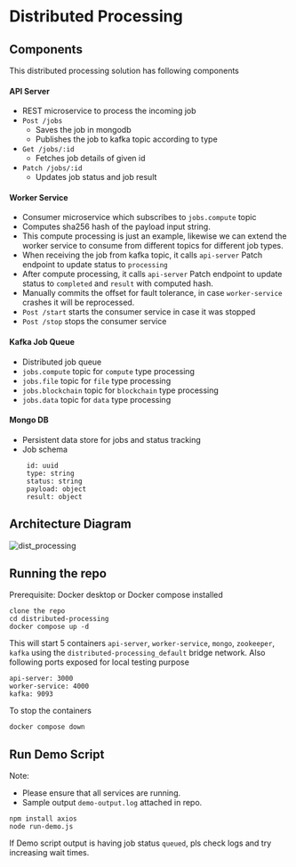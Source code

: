 # Distributed Processing

## Components
This distributed processing solution has following components

#### API Server 
  - REST microservice to process the incoming job
  - `Post /jobs `
    - Saves the job in mongodb
    - Publishes the job to kafka topic according to type
  - `Get /jobs/:id `
    - Fetches job details of given id
  - `Patch /jobs/:id `
    - Updates job status and job result  
  
#### Worker Service
  - Consumer microservice which subscribes to `jobs.compute` topic
  - Computes sha256 hash of the payload input string.
  - This compute processing is just an example, likewise we can extend the worker service to consume from different topics for different job types.
  - When receiving the job from kafka topic, it calls `api-server` Patch endpoint to update status to `processing`
  - After compute processing, it calls `api-server` Patch endpoint to update status to `completed` and `result` with computed hash.
  - Manually commits the offset for fault tolerance, in case `worker-service` crashes it will be reprocessed.
  - `Post /start` starts the consumer service in case it was stopped
  - `Post /stop` stops the consumer service

#### Kafka Job Queue
  - Distributed job queue
  - `jobs.compute` topic for `compute` type processing
  - `jobs.file` topic for `file` type processing
  - `jobs.blockchain` topic for `blockchain` type processing
  - `jobs.data` topic for `data` type processing

#### Mongo DB
  - Persistent data store for jobs and status tracking
  - Job schema
     ```
      id: uuid
      type: string
      status: string
      payload: object
      result: object 
     ```
     
## Architecture Diagram
![dist_processing](https://github.com/user-attachments/assets/382e4948-173f-4dc2-bc10-ac44726be838)


## Running the repo

Prerequisite: Docker desktop or Docker compose installed
```
clone the repo
cd distributed-processing
docker compose up -d
```
This will start 5 containers `api-server`, `worker-service`, `mongo`, `zookeeper`, `kafka` using the `distributed-processing_default` bridge network.
Also following ports exposed for local testing purpose
```
api-server: 3000
worker-service: 4000
kafka: 9093
```

To stop the containers
```
docker compose down
```
## Run Demo Script
Note: 
- Please ensure that all services are running.
- Sample output `demo-output.log` attached in repo.

```
npm install axios
node run-demo.js
```
If Demo script output is having job status `queued`, pls check logs and try increasing wait times.

